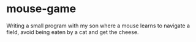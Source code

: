 # mouse-game
Writing a small program with my son where a mouse learns to navigate a field, avoid being eaten by a cat and get the cheese.
